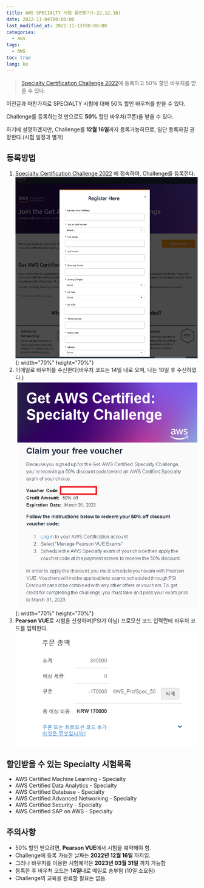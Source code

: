 ```yaml
---
title: AWS SPECIALTY 시험 할인받기(~22.12.16)
date: 2022-11-04T00:00:00
last_modified_at: 2022-11-13T00:00:00
categories:
  - aws
tags:
  - AWS
toc: true  
lang: ko
---
```

> [Specialty Certification Challenge 2022](https://pages.awscloud.com/GLOBAL-ln-GC-TrainCert-Specialty-Certification-Challenge-2022-reg.html)에 등록하고 50% 할인 바우처를 받을 수 있다.

이전글과 마찬가지로 SPECIALTY 시험에 대해 50% 할인 바우처를 받을 수 있다.  

Challenge를 등록하는것 만으로도 **50%** 할인 바우처(쿠폰)을 받을 수 있다.  

하기에 설명하겠지만, Challenge를 **12월 16일**까지 등록가능하므로, 일단 등록하길 권장한다.(시험 일정과 별개)

## 등록방법
1. [Specialty Certification Challenge 2022](https://pages.awscloud.com/GLOBAL-ln-GC-TrainCert-Specialty-Certification-Challenge-2022-reg.html) 에 접속하여, Challenge를 등록한다.  
![Exam001](/img/221104_AWSExam_1.png){: width="70%" height="70%"}
2. 이메일로 바우처를 수신한다(바우처 코드는 14일 내로 오며, 나는 10일 후 수신하였다.)  
![Exam002](/img/221104_AWSExam_2.png){: width="70%" height="70%"}
1. **Pearson VUE**로 시험을 신청하며(PSI가 아님) 프로모션 코드 입력란에 바우처 코드를 입력한다.  
![Exam003](/img/221104_AWSExam_3.png)


## 할인받을 수 있는 Specialty 시험목록
- AWS Certified Machine Learning - Specialty  
- AWS Certified Data Analytics - Specialty  
- AWS Certified Database - Specialty
- AWS Certified Advanced Networking - Specialty
- AWS Certified Security - Specialty
- AWS Certified SAP on AWS - Specialty

## 주의사항
- 50% 할인 받으려면, **Pearson VUE**에서 시험을 예약해야 함.
- Challenge에 등록 가능한 날짜는 **2022년 12월 16일** 까지임.
- 그러나 바우처를 이용한 시험예약은 **2023년 03월 31일** 까지 가능함
- 등록한 후 바우처 코드는 **14일**내로 메일로 송부됨 (10일 소요됨)
- Challenge의 교육을 완료할 필요는 없음.  